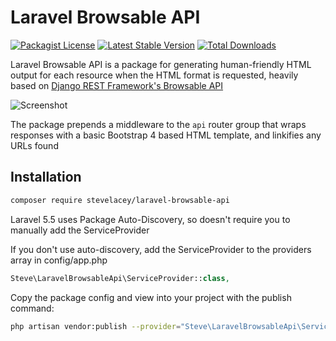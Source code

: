 # Laravel Browsable API

[![Packagist License](https://poser.pugx.org/stevelacey/laravel-browsable-api/license.png)](http://choosealicense.com/licenses/mit/)
[![Latest Stable Version](https://poser.pugx.org/stevelacey/laravel-browsable-api/version.png)](https://packagist.org/packages/stevelacey/laravel-browsable-api)
[![Total Downloads](https://poser.pugx.org/stevelacey/laravel-browsable-api/d/total.png)](https://packagist.org/packages/stevelacey/laravel-browsable-api)

Laravel Browsable API is a package for generating human-friendly HTML output
for each resource when the HTML format is requested, heavily based on
[Django REST Framework's Browsable API](http://www.django-rest-framework.org/topics/browsable-api/)

![Screenshot](https://user-images.githubusercontent.com/289531/40294880-ed9e43c6-5d09-11e8-840c-a4d10d895a87.png)

The package prepends a middleware to the `api` router group that wraps responses
with a basic Bootstrap 4 based HTML template, and linkifies any URLs found

## Installation

```sh
composer require stevelacey/laravel-browsable-api
```

Laravel 5.5 uses Package Auto-Discovery, so doesn't require you to manually add the ServiceProvider

If you don't use auto-discovery, add the ServiceProvider to the providers array in config/app.php

```php
Steve\LaravelBrowsableApi\ServiceProvider::class,
```

Copy the package config and view into your project with the publish command:

```sh
php artisan vendor:publish --provider="Steve\LaravelBrowsableApi\ServiceProvider"
```
